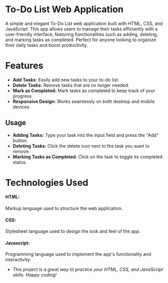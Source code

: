 # To-Do List Web Application
A simple and elegant To-Do List web application built with HTML, CSS, and JavaScript.
This app allows users to manage their tasks efficiently with a user-friendly interface, featuring functionalities such as adding, deleting, and marking tasks as completed.
Perfect for anyone looking to organize their daily tasks and boost productivity.
# Features

- **Add Tasks:** Easily add new tasks to your to-do list.
- **Delete Tasks:** Remove tasks that are no longer needed.
- **Mark as Completed:** Mark tasks as completed to keep track of your progress.
- **Responsive Design:** Works seamlessly on both desktop and mobile devices.

## Usage

- **Adding Tasks:** Type your task into the input field and press the "Add" button.
- **Deleting Tasks:** Click the delete icon next to the task you want to remove.
- **Marking Tasks as Completed:** Click on the task to toggle its completed status.



# Technologies Used
#### HTML:  
Markup language used to structure the web application.
#### CSS:
Stylesheet language used to design the look and feel of the app.
#### Javascript:
Programming language used to implement the app's functionality and interactivity.




- *This project is a great way to practice your HTML, CSS, and JavaScript skills. Happy coding!*


